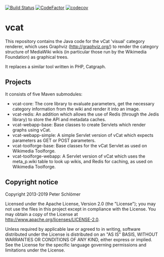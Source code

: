[![Build Status](https://travis-ci.com/dapete42/vcat.svg?branch=master)](https://travis-ci.com/dapete42/vcat)
[![CodeFactor](https://www.codefactor.io/repository/github/dapete42/vcat/badge)](https://www.codefactor.io/repository/github/dapete42/vcat)
[![codecov](https://codecov.io/gh/dapete42/vcat/branch/master/graph/badge.svg)](https://codecov.io/gh/dapete42/vcat)

vcat
====

This repository contains the Java code for the vCat 'visual' category renderer,
which uses Graphviz (http://graphviz.org/) to render the category structure of
MediaWiki wikis (in particular those run by the Wikimedia Foundation) as
graphical trees.

It replaces a similar tool written in PHP, Catgraph.

Projects
--------

It consists of five Maven submodules:

* vcat-core: The core library to evaluate parameters, get the necessary
  category information from the wiki and render it into an image.
* vcat-redis: An addition which allows the use of Redis (through the Jedis
  library) to store the API and metadata caches.
* vcat-webapp-base: Base classes to create Servlets which render graphs using
  vCat.
* vcat-webapp-simple: A simple Servlet version of vCat which expects
  parameters as GET or POST parameters.
* vcat-toolforge-base: Base classes for the vCat Servlet as used on Wikimedia
  Toolforge.
* vcat-toolforge-webapp: A Servlet version of vCat which uses the meta_p.wiki
  table to look up wikis, and Redis for caching, as used on Wikimedia
  Toolforge.

Copyright notice
----------------

Copyright 2013-2019 Peter Schlömer

Licensed under the Apache License, Version 2.0 (the "License"); you may not use
the files in this project except in compliance with the License. You may obtain
a copy of the License at http://www.apache.org/licenses/LICENSE-2.0.

Unless required by applicable law or agreed to in writing, software distributed
under the License is distributed on an "AS IS" BASIS, WITHOUT WARRANTIES OR
CONDITIONS OF ANY KIND, either express or implied. See the License for the
specific language governing permissions and limitations under the License.
